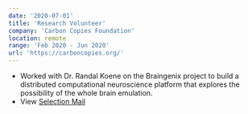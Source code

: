 ```yaml
---
date: '2020-07-01'
title: 'Research Volunteer'
company: 'Carbon Copies Foundation'
location: remote
range: 'Feb 2020 - Jun 2020'
url: 'https://carboncopies.org/'
---
```


- Worked with Dr. Randal Koene on the Braingenix project to build a distributed computational neuroscience platform that explores the possibility of the whole brain emulation.
- View [Selection Mail](https://drive.google.com/file/d/1RH44lU6BMwrr2_8fZ2mEDo7UweydLPXx/view?usp=sharing)
